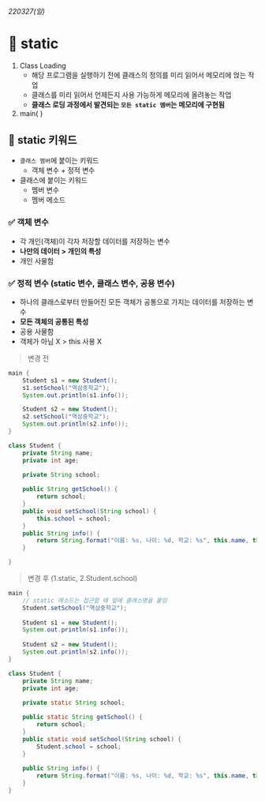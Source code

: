 ###### *220327(일)*
# 📌 static
1. Class Loading
	- 해당 프로그램을 실행하기 전에 클래스의 정의를 미리 읽어서 메모리에 얹는 작업
	- 클래스를 미리 읽어서 언제든지 사용 가능하게 메모리에 올려놓는 작업
	- **클래스 로딩 과정에서 발견되는 `모든 static 멤버`는 메모리에 구현됨**
2. main( )

## 📌 static 키워드
- `클래스 멤버`에 붙이는 키워드
	- 객체 변수 + 정적 변수
- 클래스에 붙이는 키워드
	- 멤버 변수
	- 멤버 메소드

### ✅ 객체 변수
- 각 개인(객체)이 각자 저장할 데이터를 저장하는 변수
- **나만의 데이터 > 개인의 특성**
- 개인 사물함

### ✅ 정적 변수 (static 변수, 클래스 변수, 공용 변수)
- 하나의 클래스로부터 만들어진 모든 객체가 공통으로 가지는 데이터를 저장하는 변수
- **모든 객체의 공통된 특성**
- 공용 사물함
- 객체가 아님 X > this 사용 X

> 변경 전
```java
main {
	Student s1 = new Student();
	s1.setSchool("역삼중학교");
	System.out.println(s1.info());

	Student s2 = new Student();
	s2.setSchool("역삼중학교");
	System.out.println(s2.info());
}

class Student {
	private String name;
	private int age;
	
	private String school;

	public String getSchool() {
		return school;
	}
	public void setSchool(String school) {
		this.school = school;
	}
	public String info() {
		return String.format("이름: %s, 나이: %d, 학교: %s", this.name, this.age, this.school);
	}

}
```
>변경 후 (1.static, 2.Student.school)
```java
main {
	// static 메소드는 접근할 때 앞에 클래스명을 붙임
	Student.setSchool("역삼중학교");
	
	Student s1 = new Student();
	System.out.println(s1.info());
	
	Student s2 = new Student();
	System.out.println(s2.info());
}

class Student {
	private String name;
	private int age;
	
	private static String school;

	public static String getSchool() {
		return school;
	}
	public static void setSchool(String school) {
		Student.school = school;
	}
	
	public String info() {
		return String.format("이름: %s, 나이: %d, 학교: %s", this.name, this.age, Student.school);
	}
}
```
